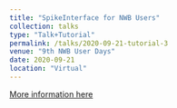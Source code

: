 ```yaml
---
title: "SpikeInterface for NWB Users"
collection: talks
type: "Talk+Tutorial"
permalink: /talks/2020-09-21-tutorial-3
venue: "9th NWB User Days"
date: 2020-09-21
location: "Virtual"
---
```


[More information here](https://www.youtube.com/watch?v=fvKG_-xQ4D8&ab_channel=NeurodataWithoutBorders)
